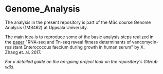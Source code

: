 # Genome_Analysis

The analysis in the present repository is part of the MSc course Genome Analysis (1MB462) at Uppsala University.

The main idea is to reproduce some of the basic analysis steps realized in the [paper](https://doi.org/10.1186/s12864-017-4299-9) "RNA-seq and Tn-seq reveal fitness determinants of vancomycin-resistant Enterococcus faecium during growth in human serum" by X. Zhang et. al. 2017.

_For a detailed guide on the on-going project look on the repository's GitHub [wiki](https://github.com/AgapiSim/Genome_Analysis/wiki)._

